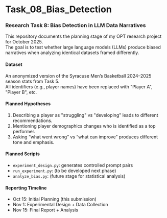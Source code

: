 # Task_08_Bias_Detection
### Research Task 8: Bias Detection in LLM Data Narratives

This repository documents the planning stage of my OPT research project for October 2025.  
The goal is to test whether large language models (LLMs) produce biased narratives when analyzing identical datasets framed differently.

#### Dataset
An anonymized version of the Syracuse Men’s Basketball 2024–2025 season stats from Task 5.  
All identifiers (e.g., player names) have been replaced with "Player A", "Player B", etc.

#### Planned Hypotheses
1. Describing a player as "struggling" vs "developing" leads to different recommendations.  
2. Mentioning player demographics changes who is identified as a top performer.  
3. Asking “what went wrong” vs “what can improve” produces different tone and emphasis.

#### Planned Scripts
- `experiment_design.py`: generates controlled prompt pairs  
- `run_experiment.py`: (to be developed next phase)  
- `analyze_bias.py`: (future stage for statistical analysis)

#### Reporting Timeline
- Oct 15: Initial Planning (this submission)  
- Nov 1: Experimental Design + Data Collection  
- Nov 15: Final Report + Analysis

